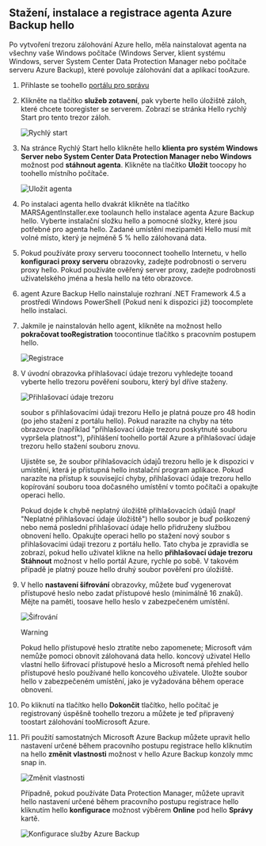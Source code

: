## <a name="download-install-and-register-hello-azure-backup-agent"></a>Stažení, instalace a registrace agenta Azure Backup hello
Po vytvoření trezoru zálohování Azure hello, měla nainstalovat agenta na všechny vaše Windows počítače (Windows Server, klient systému Windows, server System Center Data Protection Manager nebo počítače serveru Azure Backup), které povoluje zálohování dat a aplikací tooAzure.

1. Přihlaste se toohello [portálu pro správu](https://manage.windowsazure.com/)
2. Klikněte na tlačítko **služeb zotavení**, pak vyberte hello úložiště záloh, které chcete tooregister se serverem. Zobrazí se stránka Hello rychlý Start pro tento trezor záloh.
   
    ![Rychlý start](./media/backup-install-agent/quickstart.png)
3. Na stránce Rychlý Start hello klikněte hello **klienta pro systém Windows Server nebo System Center Data Protection Manager nebo Windows** možnost pod **stáhnout agenta**. Klikněte na tlačítko **Uložit** toocopy ho toohello místního počítače.
   
    ![Uložit agenta](./media/backup-install-agent/agent.png)
4. Po instalaci agenta hello dvakrát klikněte na tlačítko MARSAgentInstaller.exe toolaunch hello instalace agenta Azure Backup hello. Vyberte instalační složku hello a pomocné složky, které jsou potřebné pro agenta hello. Zadané umístění mezipaměti Hello musí mít volné místo, který je nejméně 5 % hello zálohovaná data.
5. Pokud používáte proxy serveru tooconnect toohello Internetu, v hello **konfiguraci proxy serveru** obrazovky, zadejte podrobnosti o serveru proxy hello. Pokud používáte ověřený server proxy, zadejte podrobnosti uživatelského jména a hesla hello na této obrazovce.
6. agent Azure Backup Hello nainstaluje rozhraní .NET Framework 4.5 a prostředí Windows PowerShell (Pokud není k dispozici již) toocomplete hello instalaci.
7. Jakmile je nainstalován hello agent, klikněte na možnost hello **pokračovat tooRegistration** toocontinue tlačítko s pracovním postupem hello.
   
   ![Registrace](./media/backup-install-agent/register.png)
8. V úvodní obrazovka přihlašovací údaje trezoru vyhledejte tooand vyberte hello trezoru pověření souboru, který byl dříve staženy.
   
    ![Přihlašovací údaje trezoru](./media/backup-install-agent/vc.png)
   
    soubor s přihlašovacími údaji trezoru Hello je platná pouze pro 48 hodin (po jeho stažení z portálu hello). Pokud narazíte na chyby na této obrazovce (například "přihlašovací údaje trezoru poskytnuté souboru vypršela platnost"), přihlášení toohello portál Azure a přihlašovací údaje trezoru hello stažení souboru znovu.
   
    Ujistěte se, že soubor přihlašovacích údajů trezoru hello je k dispozici v umístění, která je přístupná hello instalační program aplikace. Pokud narazíte na přístup k související chyby, přihlašovací údaje trezoru hello kopírování souboru tooa dočasného umístění v tomto počítači a opakujte operaci hello.
   
    Pokud dojde k chybě neplatný úložiště přihlašovacích údajů (např "Neplatné přihlašovací údaje úložiště") hello soubor je buď poškozený nebo nemá poslední přihlašovací údaje hello přidruženy službou obnovení hello. Opakujte operaci hello po stažení nový soubor s přihlašovacími údaji trezoru z portálu hello. Tato chyba je zpravidla se zobrazí, pokud hello uživatel klikne na hello **přihlašovací údaje trezoru Stáhnout** možnost v hello portál Azure, rychle po sobě. V takovém případě je platný pouze hello druhý soubor pověření pro úložiště.
9. V hello **nastavení šifrování** obrazovky, můžete buď vygenerovat přístupové heslo nebo zadat přístupové heslo (minimálně 16 znaků). Mějte na paměti, toosave hello heslo v zabezpečeném umístění.
   
    ![Šifrování](./media/backup-install-agent/encryption.png)
   
   > [!WARNING]
   > Pokud hello přístupové heslo ztratíte nebo zapomenete; Microsoft vám nemůže pomoci obnovit zálohovaná data hello. koncový uživatel Hello vlastní hello šifrovací přístupové heslo a Microsoft nemá přehled hello přístupové heslo používané hello koncového uživatele. Uložte soubor hello v zabezpečeném umístění, jako je vyžadována během operace obnovení.
   > 
   > 
10. Po kliknutí na tlačítko hello **Dokončit** tlačítko, hello počítač je registrovaný úspěšně toohello trezoru a můžete je teď připravený toostart zálohování tooMicrosoft Azure.
11. Při použití samostatných Microsoft Azure Backup můžete upravit hello nastavení určené během pracovního postupu registrace hello kliknutím na hello **změnit vlastnosti** možnost v hello Azure Backup konzoly mmc snap in.
    
    ![Změnit vlastnosti](./media/backup-install-agent/change.png)
    
    Případně, pokud používáte Data Protection Manager, můžete upravit hello nastavení určené během pracovního postupu registrace hello kliknutím hello **konfigurace** možnost výběrem **Online** pod hello **Správy** kartě.
    
    ![Konfigurace služby Azure Backup](./media/backup-install-agent/configure.png)

